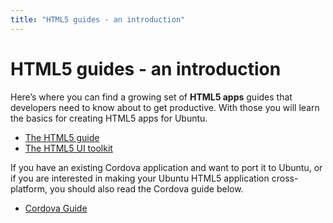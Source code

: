 ```yaml
---
title: "HTML5 guides - an introduction"
---
```


# HTML5 guides - an introduction

Here’s where you can find a growing set of **HTML5 apps** guides that
developers need to know about to get productive. With those you will learn the
basics for creating HTML5 apps for Ubuntu.

  * [The HTML5 guide](guides-html5-guide.md)
  * [The HTML5 UI toolkit](guides-introduction-to-the-html5-ui-toolkit.md)

If you have an existing Cordova application and want to port it to Ubuntu, or
if you are interested in making your Ubuntu HTML5 application cross-platform,
you should also read the Cordova guide below.

  * [Cordova Guide](guides-cordova-guide.md)

